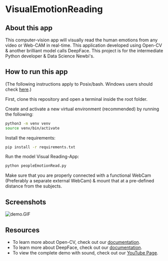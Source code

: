# VisualEmotionReading

## About this app

This computer-vision app will visually read the human emotions from any video or Web-CAM in real-time. This application developed using Open-CV & another brilliant model calls DeepFace. This project is for the intermediate Python developer & Data Science Newbi's.


## How to run this app

(The following instructions apply to Posix/bash. Windows users should check
[here](https://docs.python.org/3/library/venv.html).)

First, clone this repository and open a terminal inside the root folder.

Create and activate a new virtual environment (recommended) by running
the following:

```bash
python3 -m venv venv
source venv/bin/activate
```

Install the requirements:

```bash
pip install -r requirements.txt
```

Run the model Visual Reading-App:

```bash
python peopleEmotionRead.py
```

Make sure that you are properly connected with a functional WebCam (Preferably a separate external WebCam) & mount that at a pre-defined distance from the subjects.

## Screenshots

![demo.GIF](demo.GIF)

## Resources

- To learn more about Open-CV, check out our [documentation](https://opencv.org/opencv-free-course/).
- To learn more about DeepFace, check out our [documentation](https://pypi.org/project/deepface/).
- To view the complete demo with sound, check out our [YouTube Page](https://youtu.be/HpAtddSGUNE).
